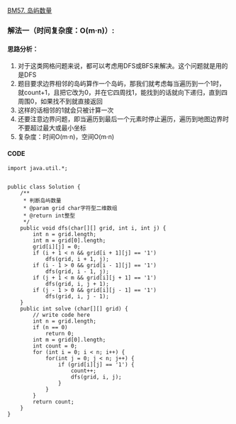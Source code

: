 [BM57. 岛屿数量](https://www.nowcoder.com/practice/0c9664d1554e466aa107d899418e814e?tpId=295&tags=&title=&difficulty=0&judgeStatus=0&rp=0&sourceUrl=%2Fexam%2Foj)
### 解法一（时间复杂度：O(m·n)）:
#### 思路分析：
1. 对于这类网格问题来说，都可以考虑用DFS或BFS来解决。这个问题就是用的是DFS
2. 题目要求边界相邻的岛屿算作一个岛屿，那我们就考虑每当遍历到一个1时，就count+1，且把它改为0，并在它四周找1，能找到的话就向下递归，直到四周围0，如果找不到就直接返回
3. 这样的话相邻的1就会只被计算一次
4. 还要注意边界问题，即当遍历到最后一个元素时停止遍历，遍历到地图边界时不要超过最大或最小坐标
5. 复杂度：时间O(m·n)，空间O(m·n)
#### CODE
```
import java.util.*;


public class Solution {
    /**
     * 判断岛屿数量
     * @param grid char字符型二维数组 
     * @return int整型
     */
    public void dfs(char[][] grid, int i, int j) {
        int n = grid.length;
        int m = grid[0].length;
        grid[i][j] = 0;
        if (i + 1 < n && grid[i + 1][j] == '1')
            dfs(grid, i + 1, j);
        if (i - 1 > 0 && grid[i - 1][j] == '1')
            dfs(grid, i - 1, j);
        if (j + 1 < m && grid[i][j + 1] == '1')
            dfs(grid, i, j + 1);
        if (j - 1 > 0 && grid[i][j - 1] == '1')
            dfs(grid, i, j - 1);
    }
    public int solve (char[][] grid) {
        // write code here
        int n = grid.length;
        if (n == 0)
            return 0;
        int m = grid[0].length;
        int count = 0;
        for (int i = 0; i < n; i++) {
            for(int j = 0; j < n; j++) {
                if (grid[i][j] == '1') {
                    count++;
                    dfs(grid, i, j);
                }
            }
        }
        return count;
    }
}
```
